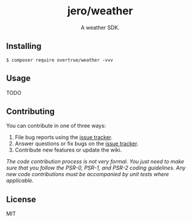 <h1 align="center"> jero/weather </h1>

<p align="center"> A weather SDK.</p>


## Installing

```shell
$ composer require overtrue/weather -vvv
```

## Usage

TODO

## Contributing

You can contribute in one of three ways:

1. File bug reports using the [issue tracker](https://github.com//ero/weather/issues).
2. Answer questions or fix bugs on the [issue tracker](https://github.com//ero/weather/issues).
3. Contribute new features or update the wiki.

_The code contribution process is not very formal. You just need to make sure that you follow the PSR-0, PSR-1, and PSR-2 coding guidelines. Any new code contributions must be accompanied by unit tests where applicable._

## License

MIT
